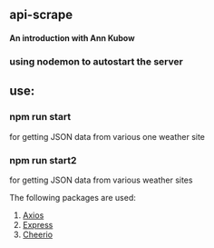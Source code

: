 ## api-scrape

#### An introduction with Ann Kubow

### using nodemon to autostart the server

## use:

### npm run start

for getting JSON data from various one weather site

### npm run start2

for getting JSON data from various weather sites

The following packages are used:

1. [Axios](https://www.npmjs.com/package/axios)
1. [Express](https://www.npmjs.com/package/express)
1. [Cheerio](https://www.npmjs.com/package/cheerio)
